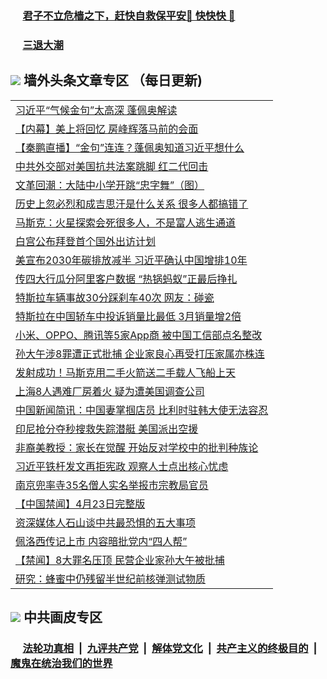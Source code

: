 
 ### &nbsp;&nbsp;&nbsp;&nbsp; [君子不立危樯之下，赶快自救保平安🍎 快快快 📩](https://github.com/pwgy/td/blob/master/README.md)

 ### &nbsp;&nbsp;&nbsp;&nbsp; [三退大潮](https://ww3.xkide.work/?key=zuuelqyfglsfjmgm&pin=65881581&ag=ogQuit&from=pw2) 

## <img src="https://img.icons8.com/cute-clipart/2x/circled-right.png"> 墙外头条文章专区 （每日更新)

<Table>
<tr><td colspan="2" align="left"><a href="https://www.catoke.work/?name=c1395618&key=molzvippzwjkxywc&from=pw2">习近平“气候金句”太高深 蓬佩奥解读</a></td></tr>
<tr><td colspan="2" align="left"><a href="https://www.catoke.work/?name=c1395766&key=molzvippzwjkxywc&from=pw2">【内幕】美上将回忆 房峰辉落马前的会面</a></td></tr>
<tr><td colspan="2" align="left"><a href="https://www.catoke.work/?name=c1395767&key=molzvippzwjkxywc&from=pw2">【秦鹏直播】“金句”连连？蓬佩奥知道习近平想什么</a></td></tr>
<tr><td colspan="2" align="left"><a href="https://www.catoke.work/?name=c1395801&key=molzvippzwjkxywc&from=pw2">中共外交部对美国抗共法案跳脚 红二代回击</a></td></tr>
<tr><td colspan="2" align="left"><a href="https://www.catoke.work/?name=c1395762&key=molzvippzwjkxywc&from=pw2">文革回潮：大陆中小学开跳“忠字舞”（图）</a></td></tr>
<tr><td colspan="2" align="left"><a href="https://www.catoke.work/?name=c1395773&key=molzvippzwjkxywc&from=pw2">历史上忽必烈和成吉思汗是什么关系 很多人都搞错了</a></td></tr>
<tr><td colspan="2" align="left"><a href="https://www.catoke.work/?name=c1395735&key=molzvippzwjkxywc&from=pw2">马斯克：火星探索会死很多人，不是富人逃生通道</a></td></tr>
<tr><td colspan="2" align="left"><a href="https://www.catoke.work/?name=c1395740&key=molzvippzwjkxywc&from=pw2">白宫公布拜登首个国外出访计划</a></td></tr>
<tr><td colspan="2" align="left"><a href="https://www.catoke.work/?name=c1395796&key=molzvippzwjkxywc&from=pw2">美宣布2030年碳排放减半 习近平确认中国增排10年</a></td></tr>
<tr><td colspan="2" align="left"><a href="https://www.catoke.work/?name=c1395774&key=molzvippzwjkxywc&from=pw2">传四大行瓜分阿里客户数据 “热锅蚂蚁”正最后挣扎</a></td></tr>
<tr><td colspan="2" align="left"><a href="https://www.catoke.work/?name=c1395705&key=molzvippzwjkxywc&from=pw2">特斯拉车辆事故30分踩刹车40次 网友：碰瓷</a></td></tr>
<tr><td colspan="2" align="left"><a href="https://www.catoke.work/?name=c1395725&key=molzvippzwjkxywc&from=pw2">特斯拉在中国轿车中投诉销量比最低 3月销量增2倍</a></td></tr>
<tr><td colspan="2" align="left"><a href="https://www.catoke.work/?name=c1395707&key=molzvippzwjkxywc&from=pw2">小米、OPPO、腾讯等5家App商 被中国工信部点名整改</a></td></tr>
<tr><td colspan="2" align="left"><a href="https://www.catoke.work/?name=c1395708&key=molzvippzwjkxywc&from=pw2">孙大午涉8罪遭正式批捕 企业家良心再受打压家属亦株连</a></td></tr>
<tr><td colspan="2" align="left"><a href="https://www.catoke.work/?name=c1395710&key=molzvippzwjkxywc&from=pw2">发射成功！马斯克用二手火箭送二手载人飞船上天</a></td></tr>
<tr><td colspan="2" align="left"><a href="https://www.catoke.work/?name=c1395732&key=molzvippzwjkxywc&from=pw2">上海8人遇难厂房着火 疑为遭美国调查公司</a></td></tr>
<tr><td colspan="2" align="left"><a href="https://www.catoke.work/?name=c1395763&key=molzvippzwjkxywc&from=pw2">中国新闻简讯：中国妻掌掴店员 比利时驻韩大使无法容忍</a></td></tr>
<tr><td colspan="2" align="left"><a href="https://www.catoke.work/?name=c1395742&key=molzvippzwjkxywc&from=pw2">印尼抢分夺秒搜救失踪潜艇 美国派出空援</a></td></tr>
<tr><td colspan="2" align="left"><a href="https://www.catoke.work/?name=c1395809&key=molzvippzwjkxywc&from=pw2">非裔美教授：家长在觉醒 开始反对学校中的批判种族论</a></td></tr>
<tr><td colspan="2" align="left"><a href="https://www.catoke.work/?name=c1395695&key=molzvippzwjkxywc&from=pw2">习近平铁杆发文再拒宪政 观察人士点出核心忧虑</a></td></tr>
<tr><td colspan="2" align="left"><a href="https://www.catoke.work/?name=c1395691&key=molzvippzwjkxywc&from=pw2">南京兜率寺35名僧人实名举报市宗教局官员</a></td></tr>
<tr><td colspan="2" align="left"><a href="https://www.catoke.work/?name=c1395646&key=molzvippzwjkxywc&from=pw2">【中国禁闻】4月23日完整版</a></td></tr>
<tr><td colspan="2" align="left"><a href="https://www.catoke.work/?name=c1395700&key=molzvippzwjkxywc&from=pw2">资深媒体人石山谈中共最恐惧的五大事项</a></td></tr>
<tr><td colspan="2" align="left"><a href="https://www.catoke.work/?name=c1395743&key=molzvippzwjkxywc&from=pw2">佩洛西传记上市 内容暗批党内“四人帮”</a></td></tr>
<tr><td colspan="2" align="left"><a href="https://www.catoke.work/?name=c1395647&key=molzvippzwjkxywc&from=pw2">【禁闻】8大罪名压顶 民营企业家孙大午被批捕</a></td></tr>
<tr><td colspan="2" align="left"><a href="https://www.catoke.work/?name=c1395734&key=molzvippzwjkxywc&from=pw2">研究：蜂蜜中仍残留半世纪前核弹测试物质</a></td></tr>

 </Table>

 ## <img src="https://img.icons8.com/cute-clipart/2x/circled-right.png"> 中共画皮专区
 ### &nbsp;&nbsp;&nbsp;&nbsp; [法轮功真相](https://github.com/begood0513/basic/blob/master/README.md) &nbsp;|&nbsp; [九评共产党](https://github.com/begood0513/9ping.md/blob/master/README.md) &nbsp;|&nbsp; [解体党文化](https://github.com/begood0513/jtdwh.md/blob/master/README.md)   &nbsp;|&nbsp; [共产主义的终极目的](https://github.com/begood0513/gczydzjmd.md/blob/master/README.md) &nbsp;|&nbsp; [魔鬼在统治我们的世界](https://github.com/begood0513/gczydzjmd.md/blob/master/README.md) 
